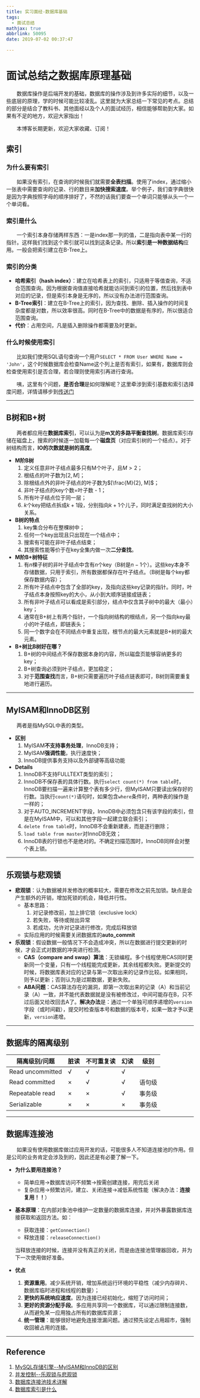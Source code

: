 ```yaml
---
title: 实习面经-数据库基础
tags:
  - 面试总结
mathjax: true
abbrlink: 50095
date: 2019-07-02 00:37:47

---
```


# 面试总结之数据库原理基础

&emsp;&emsp;数据库操作是后端开发的基础，数据库的操作涉及到许多实际的细节，以及一些底层的原理，学的时候可能比较凌乱。这里就为大家总结一下常见的考点。总结的部分是结合了教科书、其他面经以及个人的面试经历，相信能够帮助到大家。如果有不足的地方，欢迎大家指出！

&emsp;&emsp;本博客长期更新，欢迎大家收藏、订阅！

<!-- more -->



## 索引

### 为什么要有索引

&emsp;&emsp;如果没有索引，在查询的时候我们就需要**全表扫描**。使用了index，通过缩小一张表中需要查询的记录、行的数目来**加快搜索速度**。举个例子，我们查字典很快是因为字典按照字母的顺序排好了，不然的话我们要查一个单词只能够从头一个一个单词看。

### 索引是什么

&emsp;&emsp;一个索引本身存储两样东西：一是index那一列的值，二是指向表中某一行的指针。这样我们找到这个索引就可以找到这条记录。所以**索引是一种数据结构**应用。一般会把索引建立在B-Tree上。

### 索引的分类

- **哈希索引（hash index）**：建立在哈希表上的索引，只适用于等值查询，不适合范围查询。因为根据查询值直接哈希就能访问到索引的位置，然后找到表中对应的记录，但是索引本身是无序的，所以没有办法进行范围查询。
- **B-Tree索引**：建立在B-Tree上的索引，因为查找、删除、插入操作的时间复杂度都是对数，所以效率很高。同时在B-Tree中的数据是有序的，所以很适合范围查询。
- **代价**：占用空间，凡是插入删除操作都需要及时更新。

### 什么时候使用索引

&emsp;&emsp;比如我们使用SQL语句查询一个用户`SELECT * FROM User WHERE Name = 'John'`，这个时候数据库会检查Name这个列上是否有索引，如果有，数据库则会检查使用索引是否合理，若合理则使用索引再进行查询。

&emsp;&emsp;咦，这里有个问题，**是否合理**是如何理解呢？这里牵涉到索引基数和索引选择度问题，详情请移步到[传送门](http://leungyukshing.cn/archives/DataBase-CardinalityAndSelectivity.html)

------

## B树和B+树

&emsp;&emsp;两者都应用在**数据库索引**，可以认为是**m叉的多路平衡查找树**。数据库索引存储在磁盘上，搜索的时候逐一加载每一个**磁盘页**（对应索引树的一个结点）。对于树结构而言，**IO的次数就是树的高度**。

- **M阶B树**
  1. 定义任意非叶子结点最多只有M个叶子，且$M\gt2$；
  2. 根结点的叶子数为$[2, M]$；
  3. 除根结点外的非叶子结点的叶子数为$[\frac{M}{2}, M]$；
  4. 非叶子结点的key个数=叶子数 - 1；
  5. 所有叶子结点位于同一层；
  6. $k$个key把结点拆成$k+1$段，分别指向$k+1$个儿子，同时满足查找树的大小关系。
- **B树的特点**
  1. key集合分布在整棵树中；
  2. 任何一个key出现且只出现在一个结点中；
  3. 搜索有可能在非叶子结点结束；
  4. 其搜索性能等价于在key全集内做一次**二分查找**。
- **M阶B+树特征**
  1. 有$n$棵子树的非叶子结点中含有$n$个key（B树是$n-1$个）。这些key本身不存储数据，只用于索引，所有数据都保存在叶子结点。（B树是每个key都保存数据内容）；
  2. 所有叶子结点中包含了全部的key，及指向这些key记录的指针。同时，叶子结点本身按照key的大小，从小到大顺序链接成链表；
  3. 所有非叶子结点可以看成是索引部分，结点中仅含其子树中的最大（最小）key；
  4. 通常在B+树上有两个指针，一个指向树结构的根结点，另一个指向key最小的叶子结点，即链表头；
  5. 同一个数字会在不同结点中重复出现，根节点的最大元素就是B+树的最大元素。
- **B+树比B树好在哪？**
  1. B+树的中间结点不保存数据本身的内容，所以磁盘页能够容纳更多的key；
  2. B+树查询必须到叶子结点，更加稳定；
  3. 对于**范围查找**而言，B+树只需要遍历叶子结点链表即可，B树则需要重复地进行遍历。



------

## MyISAM和InnoDB区别

&emsp;&emsp;两者是指MySQL中表的类型。

- **区别**
  1. MyISAM**不支持事务处理**，InnoDB支持；
  2. MyISAM**强调性能**，执行速度快；
  3. InnoDB提供事务支持以及外部键等高级功能
- **Details**
  1. InnoDB不支持FULLTEXT类型的索引；
  2. InnoDB不保存表的具体行数。执行`select count(*) from table`时，InnoDB要扫描一遍来计算整个表有多少行，但MyISAM只要读出保存好的行数。当执行`count(*)`语句时，如果包含`where`条件时，两种表的操作是一样的；
  3. 对于AUTO_INCREMENT字段，InnoDB中必须包含只有该字段的索引，但是在MyISAM中，可以和其他字段一起建立联合索引；
  4. `delete from table`时，InnoDB不会重新建表，而是逐行删除；
  5. `load table from master`对InnoDB无效；
  6. InnoDB表的行锁也不是绝对的。不确定扫描范围时，InnoDB同样会对整个表上锁。



------

## 乐观锁与悲观锁

- **悲观锁**：认为数据被并发修改的概率较大，需要在修改之前先加锁。缺点是会产生额外的开销，增加死锁的机会，降低并行性。
  - 基本思路：
    1. 对记录修改前，加上排它锁（exclusive lock）
    2. 若失败，等待或抛出异常
    3. 若成功，允许对记录进行修改，完成后释放锁
  - 实际应用的时候需要关闭数据库的**auto_commit**
- **乐观锁**：假设数据一般情况下不会造成冲突，所以在数据进行提交更新的时候，才会正式对数据的冲突进行检测。
  - **CAS（compare and swap）算法**：无锁编程。多个线程使用CAS同时更新同一个变量，只有一个线程能完成更新，其余线程都失败。更新提交的时候，将数据库表对应的记录与第一次取出来的记录作比较。如果相同，则予以更新；否则认为是过期数据，更新失败。
  - **ABA问题**：CAS算法存在的漏洞，即第一次取出来的记录（A）和当前记录（A）一致，并不能代表数据就是没有被修改过，中间可能存在B，只不过后面又给改回去A了。**解决办法**是：通过一个单独可顺序递增的`version`字段（或时间戳），提交时检查版本号和数据的版本号，如果一致才予以更新，`version`递增。



------

## 数据库的隔离级别

| 隔离级别/问题    | 脏读 | 不可重复读 | 幻读 | 级别   |
| ---------------- | ---- | ---------- | ---- | ------ |
| Read uncommitted | √    | √          | √    |        |
| Read committed   | ×    | √          | √    | 语句级 |
| Repeatable read  | ×    | ×          | √    | 事务级 |
| Serializable     | ×    | ×          | ×    | 事务级 |



------

## 数据库连接池

&emsp;&emsp;如果没有使用数据库做过应用开发的话，可能很多人不知道连接池的作用。但是公司的业务肯定会涉及到的，因此还是有必要了解一下。

- **为什么要用连接池？**

  - 简单应用$\rightarrow$数据库访问不频繁$\rightarrow$按需创建连接，用完后关闭
  - 复杂应用$\rightarrow$频繁访问，建立、关闭连接$\rightarrow$减低系统性能（解决办法：**连接复用！！**）

- **基本原理**：在内部对象池中维护一定数量的数据库连接，并对外暴露数据库连接获取和返回方法。如：

  - 获取连接：`getConnection()`
  - 释放连接：`releaseConnection()`

  当释放连接的时候，连接并没有真正的关闭，而是由连接池管理器回收，并为下一次使用做好准备。

- **优点**

  1. **资源重用**。减少系统开销，增加系统运行环境的平稳性（减少内存碎片、数据库临时进程和线程的数量）；
  2. **更快的系统响应速度**。因为连接已经初始化，缩短了访问时间；
  3. **更好的资源分配手段**。多应用共享同一个数据库，可以通过限制连接数，从而避免某一应用独占所有的数据库资源；
  4. **统一管理**：能够很好地避免连接泄漏问题。通过预先设定占用超市，强制收回被占用的连接。

------

## Reference

1. [MySQL存储引擎--MyISAM和InnoDB的区别](<https://blog.csdn.net/xifeijian/article/details/20316775>)
2. [并发控制--乐观锁与悲观锁](<https://www.jianshu.com/p/687ec4dbaa08>)
3. [数据库连接池技术详解](<https://juejin.im/post/5b7944c6e51d4538c86cf195>)
4. [数据库索引是什么](<https://blog.csdn.net/weiliangliang111/article/details/51333169>)
